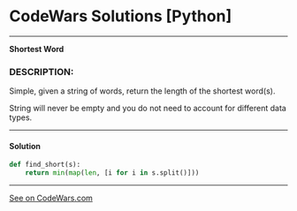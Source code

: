# CodeWars Solutions [Python]
___
__Shortest Word__
### DESCRIPTION:

Simple, given a string of words, return the length of the shortest word(s).

String will never be empty and you do not need to account for different data types.
___
#### Solution

```Python
def find_short(s):
    return min(map(len, [i for i in s.split()]))
```
___
[See on CodeWars.com](https://www.codewars.com/kata/57cebe1dc6fdc20c57000ac9)
